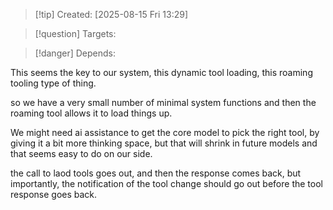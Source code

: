 
>[!tip] Created: [2025-08-15 Fri 13:29]

>[!question] Targets: 

>[!danger] Depends: 

This seems the key to our system, this dynamic tool loading, this roaming tooling type of thing.

so we have a very small number of minimal system functions and then the roaming tool allows it to load things up.

We might need ai assistance to get the core model to pick the right tool, by giving it a bit more thinking space, but that will shrink in future models and that seems easy to do on our side.

the call to laod tools goes out, and then the response comes back, but importantly, the notification of the tool change should go out before the tool response goes back.